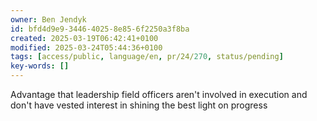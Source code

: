 ```yaml
---
owner: Ben Jendyk
id: bfd4d9e9-3446-4025-8e85-6f2250a3f8ba
created: 2025-03-19T06:42:41+0100
modified: 2025-03-24T05:44:36+0100
tags: [access/public, language/en, pr/24/270, status/pending]
key-words: []
---
```


Advantage that leadership field officers aren't involved in execution and don't have vested interest in shining the best light on progress 